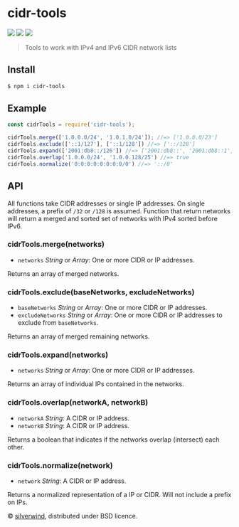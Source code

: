 # cidr-tools
[![](https://img.shields.io/npm/v/cidr-tools.svg?style=flat)](https://www.npmjs.org/package/cidr-tools)
[![](https://img.shields.io/npm/dm/cidr-tools.svg)](https://www.npmjs.org/package/cidr-tools)
[![](https://api.travis-ci.org/silverwind/cidr-tools.svg?style=flat)](https://travis-ci.org/silverwind/cidr-tools)
> Tools to work with IPv4 and IPv6 CIDR network lists

## Install

```bash
$ npm i cidr-tools
```
## Example

```js
const cidrTools = require('cidr-tools');

cidrTools.merge(['1.0.0.0/24', '1.0.1.0/24']); //=> ['1.0.0.0/23']
cidrTools.exclude(['::1/127'], ['::1/128']) //=> ['::/128']
cidrTools.expand(['2001:db8::/126']) //=> ['2001:db8::', '2001:db8::1', '2001:db8::2', '2001:db8::3']
cidrTools.overlap('1.0.0.0/24', '1.0.0.128/25') //=> true
cidrTools.normalize('0:0:0:0:0:0:0:0/0') //=> '::/0'
```

## API

All functions take CIDR addresses or single IP addresses. On single addresses, a prefix of `/32` or `/128` is assumed. Function that return networks will return a merged and sorted set of networks with IPv4 sorted before IPv6.

### cidrTools.merge(networks)

- `networks` *String* or *Array*: One or more CIDR or IP addresses.

Returns an array of merged networks.

### cidrTools.exclude(baseNetworks, excludeNetworks)

- `baseNetworks` *String* or *Array*: One or more CIDR or IP addresses.
- `excludeNetworks` *String* or *Array*: One or more CIDR or IP addresses to exclude from `baseNetworks`.

Returns an array of merged remaining networks.

### cidrTools.expand(networks)

- `networks` *String* or *Array*: One or more CIDR or IP addresses.

Returns an array of individual IPs contained in the networks.

### cidrTools.overlap(networkA, networkB)

- `networkA` *String*: A CIDR or IP address.
- `networkB` *String*: A CIDR or IP address.

Returns a boolean that indicates if the networks overlap (intersect) each other.

### cidrTools.normalize(network)

- `network` *String*: A CIDR or IP address.

Returns a normalized representation of a IP or CIDR. Will not include a prefix on IPs.

© [silverwind](https://github.com/silverwind), distributed under BSD licence.
